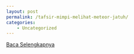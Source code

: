 ```yaml
---
layout: post
permalink: /tafsir-mimpi-melihat-meteor-jatuh/
categories:
    - Uncategorized
---
```


[Baca Selengkapnya](/06)